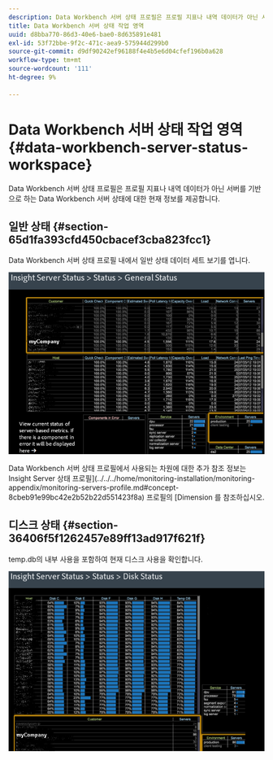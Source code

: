 ```yaml
---
description: Data Workbench 서버 상태 프로필은 프로필 지표나 내역 데이터가 아닌 서버를 기반으로 하는 Data Workbench 서버 상태에 대한 현재 정보를 제공합니다.
title: Data Workbench 서버 상태 작업 영역
uuid: d8bba770-86d3-40e6-bae0-8d635891e481
exl-id: 53f72bbe-9f2c-471c-aea9-575944d299b0
source-git-commit: d9df90242ef96188f4e4b5e6d04cfef196b0a628
workflow-type: tm+mt
source-wordcount: '111'
ht-degree: 9%

---
```


# Data Workbench 서버 상태 작업 영역{#data-workbench-server-status-workspace}

Data Workbench 서버 상태 프로필은 프로필 지표나 내역 데이터가 아닌 서버를 기반으로 하는 Data Workbench 서버 상태에 대한 현재 정보를 제공합니다.

## 일반 상태 {#section-65d1fa393cfd450cbacef3cba823fcc1}

Data Workbench 서버 상태 프로필 내에서 일반 상태 데이터 세트 보기를 엽니다.

![](assets/Managing_Server_Status.png)

Data Workbench 서버 상태 프로필에서 사용되는 차원에 대한 추가 참조 정보는 Insight Server 상태 프로필](../../../home/monitoring-installation/monitoring-appendix/monitoring-servers-profile.md#concept-8cbeb91e99bc42e2b52b22d551423f8a) 프로필의 [Dimension 를 참조하십시오.

## 디스크 상태 {#section-36406f5f1262457e89ff13ad917f621f}

temp.db의 내부 사용을 포함하여 현재 디스크 사용을 확인합니다.

![](assets/Managing_Server_DiskStatus.png)
